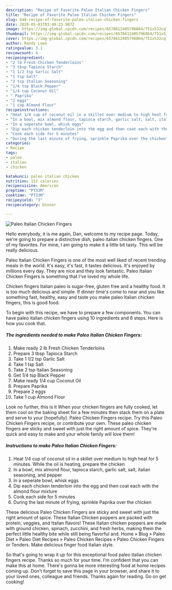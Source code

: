 ```yaml
---
description: "Recipe of Favorite Paleo Italian Chicken Fingers"
title: "Recipe of Favorite Paleo Italian Chicken Fingers"
slug: 448-recipe-of-favorite-paleo-italian-chicken-fingers
date: 2020-05-01T03:49:23.987Z
image: https://img-global.cpcdn.com/recipes/6578612405796864/751x532cq70/paleo-italian-chicken-fingers-recipe-main-photo.jpg
thumbnail: https://img-global.cpcdn.com/recipes/6578612405796864/751x532cq70/paleo-italian-chicken-fingers-recipe-main-photo.jpg
cover: https://img-global.cpcdn.com/recipes/6578612405796864/751x532cq70/paleo-italian-chicken-fingers-recipe-main-photo.jpg
author: Randy Lowe
ratingvalue: 3.1
reviewcount: 4
recipeingredient:
- "2 lb Fresh Chicken Tenderloins"
- "3 tbsp Tapioca Starch"
- "1 1/2 tsp Garlic Salt"
- "1 tsp Salt"
- "2 tsp Italian Seasoning"
- "1/4 tsp Black Pepper"
- "1/4 cup Coconut Oil"
- " Paprika"
- "2 eggs"
- "1 cup Almond Flour"
recipeinstructions:
- "Heat 1/4 cup of coconut oil in a skillet over medium to high heat for 5 minutes. While the oil is heating, prepare the chicken"
- "In a bowl, mix almond flour, tapioca starch, garlic salt, salt, italian seasoning, and pepper"
- "In a seperate bowl, whisk eggs"
- "Dip each chicken tenderloin into the egg and then coat each with the almond flour mixture"
- "Cook each side for 5 minutes"
- "During the last minute of frying, sprinkle Paprika over the chicken"
categories:
- Recipe
tags:
- paleo
- italian
- chicken

katakunci: paleo italian chicken 
nutrition: 152 calories
recipecuisine: American
preptime: "PT33M"
cooktime: "PT33M"
recipeyield: "3"
recipecategory: Dinner

---
```



![Paleo Italian Chicken Fingers](https://img-global.cpcdn.com/recipes/6578612405796864/751x532cq70/paleo-italian-chicken-fingers-recipe-main-photo.jpg)

Hello everybody, it is me again, Dan, welcome to my recipe page. Today, we're going to prepare a distinctive dish, paleo italian chicken fingers. One of my favorites. For mine, I am going to make it a little bit tasty. This will be really delicious.

Paleo Italian Chicken Fingers is one of the most well liked of recent trending meals in the world. It's easy, it's fast, it tastes delicious. It's enjoyed by millions every day. They are nice and they look fantastic. Paleo Italian Chicken Fingers is something that I've loved my whole life.

Chicken fingers Italian paleo is sugar-free, gluten free and a healthy food. It is too much delicious and simple. If dinner time&#39;s come to near and you like something fast, healthy, easy and taste you make paleo Italian chicken fingers, this is good food.


To begin with this recipe, we have to prepare a few components. You can have paleo italian chicken fingers using 10 ingredients and 6 steps. Here is how you cook that.

##### The ingredients needed to make Paleo Italian Chicken Fingers:

1. Make ready 2 lb Fresh Chicken Tenderloins
1. Prepare 3 tbsp Tapioca Starch
1. Take 1 1/2 tsp Garlic Salt
1. Take 1 tsp Salt
1. Take 2 tsp Italian Seasoning
1. Get 1/4 tsp Black Pepper
1. Make ready 1/4 cup Coconut Oil
1. Prepare  Paprika
1. Prepare 2 eggs
1. Take 1 cup Almond Flour


Look no further, this is it When your chicken fingers are fully cooked, let them cool on the baking sheet for a few minutes then stack them on a plate and serve to your [hopefully]. Paleo Chicken Fingers recipe: Try this Paleo Chicken Fingers recipe, or contribute your own. These paleo chicken fingers are sticky and sweet with just the right amount of spice. They&#39;re quick and easy to make and your whole family will love them! 

##### Instructions to make Paleo Italian Chicken Fingers:

1. Heat 1/4 cup of coconut oil in a skillet over medium to high heat for 5 minutes. While the oil is heating, prepare the chicken
1. In a bowl, mix almond flour, tapioca starch, garlic salt, salt, italian seasoning, and pepper
1. In a seperate bowl, whisk eggs
1. Dip each chicken tenderloin into the egg and then coat each with the almond flour mixture
1. Cook each side for 5 minutes
1. During the last minute of frying, sprinkle Paprika over the chicken


These delicious Paleo Chicken Fingers are sticky and sweet with just the right amount of spice. These Italian Chicken poppers are packed with protein, veggies, and Italian flavors! These Italian chicken poppers are made with ground chicken, spinach, zucchini, and fresh herbs, making them the perfect little healthy bite while still being flavorful and. Home » Blog » Paleo Diet » Paleo Diet Recipes » Paleo Chicken Recipes » Paleo Chicken Fingers or Tenders. Make delicious finger food Italian style. 

So that's going to wrap it up for this exceptional food paleo italian chicken fingers recipe. Thanks so much for your time. I'm confident that you can make this at home. There's gonna be more interesting food at home recipes coming up. Don't forget to save this page in your browser, and share it to your loved ones, colleague and friends. Thanks again for reading. Go on get cooking!

